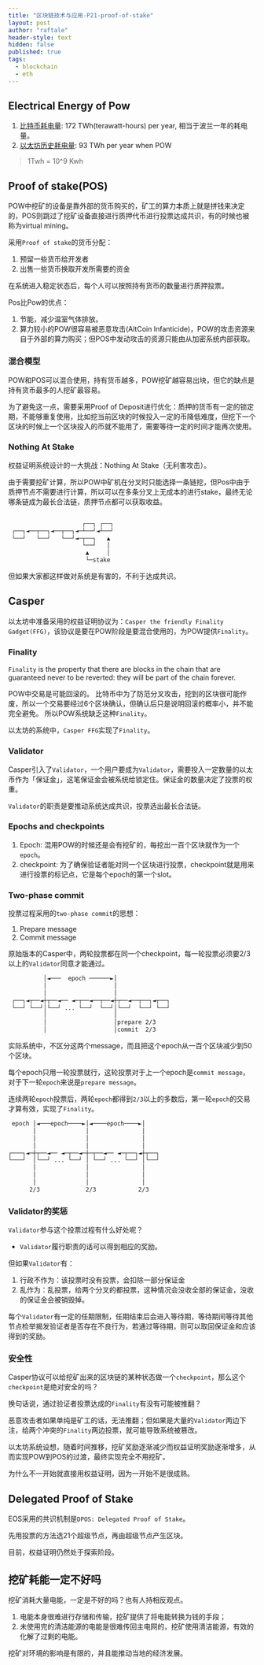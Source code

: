 ```yaml
---
title: "区块链技术与应用-P21-proof-of-stake"
layout: post
author: "raftale"
header-style: text
hidden: false
published: true
tags:
  - blockchain
  - eth
---
```


## Electrical Energy of Pow

1. [比特币耗电量](https://digiconomist.net/bitcoin-energy-consumption): 172 TWh(terawatt-hours) per year, 相当于波兰一年的耗电量。
2. [以太坊历史耗电量](https://digiconomist.net/ethereum-energy-consumption): 93 TWh per year when POW

> 1Twh = 10^9 Kwh

## Proof of stake(POS)

POW中挖矿的设备是靠外部的货币购买的，矿工的算力本质上就是拼钱来决定的，POS则跳过了挖矿设备直接进行质押代币进行投票达成共识，有的时候也被称为virtual mining。


采用`Proof of stake`的货币分配：
1. 预留一些货币给开发者
2. 出售一些货币换取开发所需要的资金

在系统进入稳定状态后，每个人可以按照持有货币的数量进行质押投票。

Pos比Pow的优点：
1. 节能，减少温室气体排放。
2. 算力较小的POW很容易被恶意攻击(AltCoin Infanticide)，POW的攻击资源来自于外部的算力购买；但POS中发动攻击的资源只能由从加密系统内部获取。

### 混合模型
POW和POS可以混合使用，持有货币越多，POW挖矿越容易出块，但它的缺点是持有货币最多的人挖矿最容易。

为了避免这一点，需要采用Proof of Deposit进行优化：质押的货币有一定的锁定期，不能够重复使用，比如挖当前区块的时候投入一定的币降低难度，但挖下一个区块的时候上一个区块投入的币就不能用了，需要等待一定的时间才能再次使用。

### Nothing At Stake
权益证明系统设计的一大挑战：Nothing At Stake（无利害攻击）。

由于需要挖矿计算，所以POW中矿机在分叉时只能选择一条链挖，但Pos中由于质押节点不需要进行计算，所以可以在多条分叉上无成本的进行stake，最终无论哪条链成为最长合法链，质押节点都可以获取收益。
```txt

                     ┌──┐ ┌──┐
 ┌──┐◄──┬──┐◄──┬──┐◄─┴──┘◄┴──┘
 └──┘   └──┘   └──┘◄─┬──┐   ▲ 
                     └──┘   │ 
                      ▲     │ 
                      └─stake 
```
但如果大家都这样做对系统是有害的，不利于达成共识。

## Casper
以太坊中准备采用的权益证明协议为：`Casper the friendly Finality Gadget(FFG)`，该协议是要在POW阶段是要混合使用的，为POW提供`Finality`。

### Finality
`Finality` is the property that there are blocks in the chain that are guaranteed never to be reverted: they will be part of the chain forever.

POW中交易是可能回滚的。 比特币中为了防范分叉攻击，挖到的区块很可能作废，所以一个交易要经过6个区块确认，但确认后只是说明回滚的概率小，并不能完全避免。 所以POW系统缺乏这种`Finality`。

以太坊的系统中，`Casper FFG`实现了`Finality`。

### Validator
Casper引入了`Validator`，一个用户要成为`Validator`，需要投入一定数量的以太币作为「保证金」，这笔保证金会被系统给锁定住。保证金的数量决定了投票的权重。

`Validator`的职责是要推动系统达成共识，投票选出最长合法链。

### Epochs and checkpoints

1. Epoch: 混用POW的时候还是会有挖矿的，每挖出一百个区块就作为一个`epoch`。
2. checkpoint: 为了确保验证者能对同一个区块进行投票，checkpoint就是用来进行投票的标记点，它是每个epoch的第一个slot。

### Two-phase commit
投票过程采用的`two-phase commit`的思想：
1. Prepare message
2. Commit message

原始版本的Casper中，两轮投票都在同一个checkpoint，每一轮投票必须要2/3以上的`Validator`同意才能通过。
```txt
          │◄───  epoch ──────►│               
          │                   │               
          │                   │               
 ┌──┐◄┬──◄┼┬──◄── ◄─┬──◄──┬──◄┼┬──◄──┬──┐◄┬──┐
 └──┘ └──┘│└──┘ ... └──┘  └──┘│└──┘  └──┘ └──┘
          │                   │               
          │                   │prepare 2/3    
          │                   │commit  2/3    
```

实际系统中，不区分这两个message，而且把这个epoch从一百个区块减少到50个区块。

每个epoch只用一轮投票就行，这轮投票对于上一个epoch是`commit message`，对于下一轮`epoch`来说是`prepare message`。

连续两轮`epoch`投票后，两轮`epoch`都得到`2/3`以上的多数后，第一轮`epoch`的交易才算有效，实现了`Finality`。

```txt
 epoch │◄───epoch────►│◄────epoch────►│    
       │              │               │    
       │              │               │    
       │              │               │    
┌───┐◄─┼┬──◄── ◄─┬──◄─┼─┬──◄── ◄─┬──┐◄┼┬──┐
└───┘  │└──┘ ... └──┘ │ └──┘ ... └──┘ │└──┘
       │              │               │    
       │              │               │    
       │              │               │    
      2/3             2/3            2/3   
```

### Validator的奖惩
`Validator`参与这个投票过程有什么好处呢？

- `Validator`履行职责的话可以得到相应的奖励。

但如果`Validator`有：
1. 行政不作为：该投票时没有投票，会扣除一部分保证金
2. 乱作为：乱投票，给两个分叉的都投票，这种情况会没收全部的保证金，没收的保证金会被销毁掉。

每个`Validator`有一定的任期限制，任期结束后会进入等待期，等待期间等待其他节点检举揭发验证者是否存在不良行为，若通过等待期，则可以取回保证金和应该得到的奖励。


### 安全性

Casper协议可以给挖矿出来的区块链的某种状态做一个`checkpoint`，那么这个`checkpoint`是绝对安全的吗？

换句话说，通过验证者投票达成的`Finality`有没有可能被推翻？

恶意攻击者如果单纯是矿工的话，无法推翻；但如果是大量的`Validator`两边下注，给两个冲突的`Finality`两边投票，就可能导致系统被篡改。

以太坊系统设想，随着时间推移，挖矿奖励逐渐减少而权益证明奖励逐渐增多，从而实现POW到POS的过渡，最终实现完全不用挖矿。

为什么不一开始就直接用权益证明，因为一开始不是很成熟。

## Delegated Proof of Stake

EOS采用的共识机制是`DPOS: Delegated Proof of Stake`。

先用投票的方法选21个超级节点，再由超级节点产生区块。

目前，权益证明仍然处于探索阶段。

## 挖矿耗能一定不好吗
挖矿消耗大量电能，一定是不好的吗？也有人持相反观点。

1. 电能本身很难进行存储和传输，挖矿提供了将电能转换为钱的手段；
2. 未使用完的清洁能源的电能是很难传回主电网的，挖矿使用清洁能源，有效的化解了过剩的电能。

挖矿对环境的影响是有限的，并且能推动当地的经济发展。

